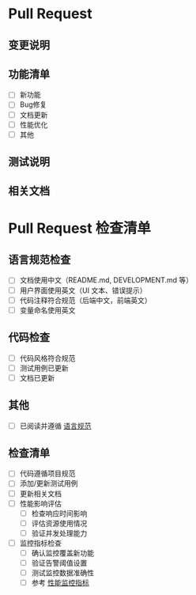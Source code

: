 # Pull Request

## 变更说明
<!-- 描述你的变更内容 -->

## 功能清单
- [ ] 新功能
- [ ] Bug修复
- [ ] 文档更新
- [ ] 性能优化
- [ ] 其他

## 测试说明
<!-- 描述如何测试你的变更 -->

## 相关文档
<!-- 列出更新的文档 -->

# Pull Request 检查清单

## 语言规范检查
- [ ] 文档使用中文（README.md, DEVELOPMENT.md 等）
- [ ] 用户界面使用英文（UI 文本、错误提示）
- [ ] 代码注释符合规范（后端中文，前端英文）
- [ ] 变量命名使用英文

## 代码检查
- [ ] 代码风格符合规范
- [ ] 测试用例已更新
- [ ] 文档已更新

## 其他
- [ ] 已阅读并遵循 [语言规范](./LANGUAGE_GUIDELINES.md)

## 检查清单
- [ ] 代码遵循项目规范
- [ ] 添加/更新测试用例
- [ ] 更新相关文档
- [ ] 性能影响评估
  - [ ] 检查响应时间影响
  - [ ] 评估资源使用情况
  - [ ] 验证并发处理能力
- [ ] 监控指标检查
  - [ ] 确认监控覆盖新功能
  - [ ] 验证告警阈值设置
  - [ ] 测试监控数据准确性
  - [ ] 参考 [性能监控指标](../docs/PERFORMANCE_MONITORING.md#监控指标)
